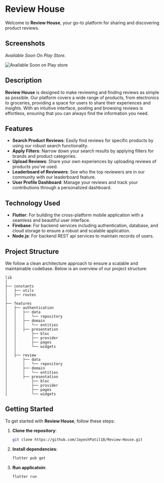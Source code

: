 # Review House

Welcome to **Review House**, your go-to platform for sharing and discovering product reviews.

## Screenshots
*Available Soon On Play Store.*

![Available Soon on Play store ](https://github.com/JayeshPatil18/Review-House/blob/master/review-house.png)

## Description

**Review House** is designed to make reviewing and finding reviews as simple as possible. Our platform covers a wide range of products, from electronics to groceries, providing a space for users to share their experiences and insights. With an intuitive interface, posting and browsing reviews is effortless, ensuring that you can always find the information you need.

## Features

- **Search Product Reviews**: Easily find reviews for specific products by using our robust search functionality.
- **Apply Filters**: Narrow down your search results by applying filters for brands and product categories.
- **Upload Reviews**: Share your own experiences by uploading reviews of products you’ve used.
- **Leaderboard of Reviewers**: See who the top reviewers are in our community with our leaderboard feature.
- **User Profile Dashboard**: Manage your reviews and track your contributions through a personalized dashboard.

## Technology Used

- **Flutter**: For building the cross-platform mobile application with a seamless and beautiful user interface.
- **Firebase**: For backend services including authentication, database, and cloud storage to ensure a robust and scalable application.
- **Node.js**: For backend REST api services to maintain records of users.

## Project Structure

We follow a clean architecture approach to ensure a scalable and maintainable codebase. Below is an overview of our project structure:

```plaintext
lib
│
├── constants
│   ├── utils
│   ├── routes
│
├── features
│   ├── authentication
│   │   ├── data
│   │   │   └── repository
│   │   ├── domain
│   │   │   └── entities
│   │   ├── presentation
│   │       ├── bloc
│   │       ├── provider
│   │       ├── pages
│   │       └── widgets
│   │
│   ├── review
│       ├── data
│       │   └── repository
│       ├── domain
│       │   └── entities
│       ├── presentation
│           ├── bloc
│           ├── provider
│           ├── pages
│           └── widgets
```

## Getting Started

To get started with **Review House**, follow these steps:

1. **Clone the repository**:
   ```bash
   git clone https://github.com/JayeshPatil18/Review-House.git

1. **Install dependencies**:
   ```bash
   flutter pub get

1. **Run applicatoin**:
   ```bash
   flutter run
